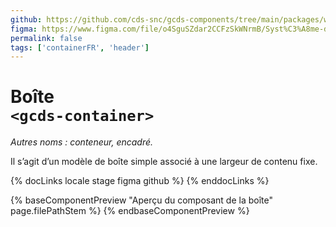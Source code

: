 ```yaml
---
github: https://github.com/cds-snc/gcds-components/tree/main/packages/web/src/components/gcds-container
figma: https://www.figma.com/file/o4SguSZdar2CCFzSkWNrmB/Syst%C3%A8me-de-design-GC?type=design&node-id=114-2006&mode=design&t=1DaL24vHpjRRfHHm-0
permalink: false
tags: ['containerFR', 'header']
---
```


# Boîte<br>`<gcds-container>`

_Autres noms : conteneur, encadré._

Il s’agit d’un modèle de boîte simple associé à une largeur de contenu fixe.

{% docLinks locale stage figma github %}
{% enddocLinks %}

{% baseComponentPreview "Aperçu du composant de la boîte" page.filePathStem %}
{% endbaseComponentPreview %}
